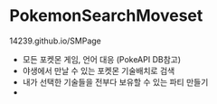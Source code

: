 # Pokemon**S**earch**M**oveset

14239.github.io/SMPage

- 모든 포켓몬 게임, 언어 대응 (PokeAPI DB참고)
- 야생에서 만날 수 있는 포켓몬 기술배치로 검색
- 내가 선택한 기술들을 전부다 보유할 수 있는 파티 만들기
- 
